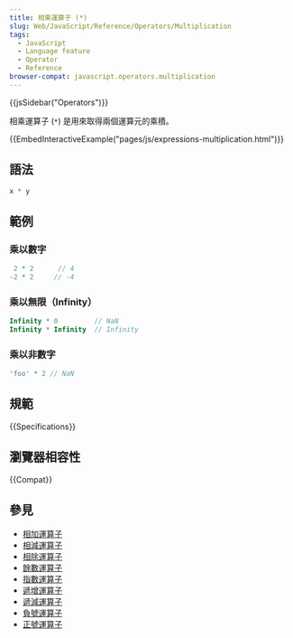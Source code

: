 ```yaml
---
title: 相乘運算子 (*)
slug: Web/JavaScript/Reference/Operators/Multiplication
tags:
  - JavaScript
  - Language feature
  - Operator
  - Reference
browser-compat: javascript.operators.multiplication
---
```

{{jsSidebar("Operators")}}

相乘運算子 (`*`) 是用來取得兩個運算元的乘積。

{{EmbedInteractiveExample("pages/js/expressions-multiplication.html")}}

## 語法

```js
x * y
```

## 範例

### 乘以數字

```js
 2 * 2      // 4
-2 * 2     // -4
```

### 乘以無限（Infinity）

```js
Infinity * 0         // NaN
Infinity * Infinity  // Infinity
```

### 乘以非數字

```js
'foo' * 2 // NaN
```

## 規範

{{Specifications}}

## 瀏覽器相容性

{{Compat}}

## 參見

- [相加運算子](/zh-TW/docs/Web/JavaScript/Reference/Operators/Addition)
- [相減運算子](/zh-TW/docs/Web/JavaScript/Reference/Operators/Subtraction)
- [相除運算子](/zh-TW/docs/Web/JavaScript/Reference/Operators/Division)
- [餘數運算子](/zh-TW/docs/Web/JavaScript/Reference/Operators/Remainder)
- [指數運算子](/zh-TW/docs/Web/JavaScript/Reference/Operators/Exponentiation)
- [遞增運算子](/zh-TW/docs/Web/JavaScript/Reference/Operators/Increment)
- [遞減運算子](/zh-TW/docs/Web/JavaScript/Reference/Operators/Decrement)
- [負號運算子](/zh-TW/docs/Web/JavaScript/Reference/Operators/Unary_negation)
- [正號運算子](/zh-TW/docs/Web/JavaScript/Reference/Operators/Unary_plus)
